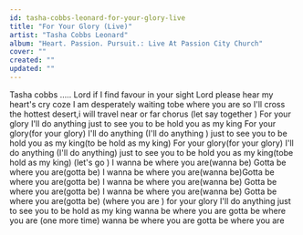 ```yaml
---
id: tasha-cobbs-leonard-for-your-glory-live
title: "For Your Glory (Live)"
artist: "Tasha Cobbs Leonard"
album: "Heart. Passion. Pursuit.: Live At Passion City Church"
cover: ""
created: ""
updated: ""
---
```


Tasha cobbs
    .....
Lord if I find favour in your sight
Lord please hear my heart's cry
coze I am desperately waiting tobe where you are
so I'll cross  the hottest desert,i will travel near or far
chorus
(let say together )
For your glory
 I'll do anything
just to see you
to be hold you as my king
For your glory(for your glory)
 I'll do anything (I'll do anything )
just to see you
 to be hold you as my king(to be hold as my king)
For your glory(for your glory)
 I'll do anything (I'll do anything)
just to see you
 to be hold you as my king(tobe hold as my king)
(let's go )
I wanna be where you are(wanna be)
Gotta be where you are(gotta be)
I wanna be where you are(wanna be)Gotta be where you are(gotta be)
I wanna be where you are(wanna be)
Gotta be where you are(gotta be)
I wanna be where you are(wanna be)
Gotta be where you are(gotta be)
(where you are )
for your glory I'll do anything
just to see you
to be hold as my king
 wanna be where you are
gotta be where you are
(one  more time)
wanna be where you are
gotta be where you are